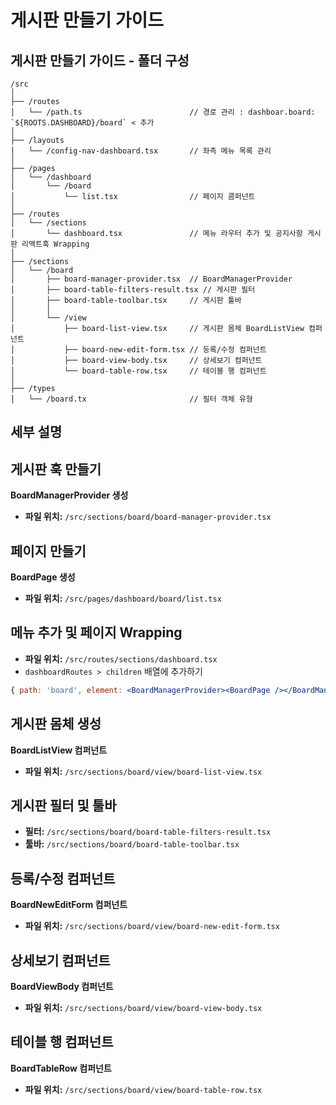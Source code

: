 # 게시판 만들기 가이드

## 게시판 만들기 가이드 - 폴더 구성

```
/src
│
├── /routes
│   └── /path.ts                        // 경로 관리 : dashboar.board: `${ROOTS.DASHBOARD}/board` < 추가
│
├── /layouts
│   └── /config-nav-dashboard.tsx       // 좌측 메뉴 목록 관리
│
├── /pages
│   └── /dashboard
│       └── /board
│           └── list.tsx                // 페이지 콤퍼넌트
│
├── /routes
│   └── /sections
│       └── dashboard.tsx               // 메뉴 라우터 추가 및 공지사항 게시판 리액트훅 Wrapping
│
├── /sections
│   └── /board
│       ├── board-manager-provider.tsx  // BoardManagerProvider
│       ├── board-table-filters-result.tsx // 게시판 필터
│       ├── board-table-toolbar.tsx     // 게시판 툴바
│       │
│       └── /view
│           ├── board-list-view.tsx     // 게시판 몸체 BoardListView 컴퍼넌트
│           ├── board-new-edit-form.tsx // 등록/수정 컴퍼넌트
│           ├── board-view-body.tsx     // 상세보기 컴퍼넌트
│           └── board-table-row.tsx     // 테이블 행 컴퍼넌트
│
├── /types
│   └── /board.tx                       // 필터 객체 유형
```

## 세부 설명
## 게시판 훅 만들기
**BoardManagerProvider 생성**

- **파일 위치:** `/src/sections/board/board-manager-provider.tsx`

## 페이지 만들기
**BoardPage 생성**

- **파일 위치:** `/src/pages/dashboard/board/list.tsx`

## 메뉴 추가 및 페이지 Wrapping
- **파일 위치:** `/src/routes/sections/dashboard.tsx`
- `dashboardRoutes > children` 배열에 추가하기
```jsx
{ path: 'board', element: <BoardManagerProvider><BoardPage /></BoardManagerProvider> },
```

## 게시판 몸체 생성
**BoardListView 컴퍼넌트**

- **파일 위치:** `/src/sections/board/view/board-list-view.tsx`

## 게시판 필터 및 툴바
- **필터:** `/src/sections/board/board-table-filters-result.tsx`
- **툴바:** `/src/sections/board/board-table-toolbar.tsx`

## 등록/수정 컴퍼넌트
**BoardNewEditForm 컴퍼넌트**

- **파일 위치:** `/src/sections/board/view/board-new-edit-form.tsx`

## 상세보기 컴퍼넌트
**BoardViewBody 컴퍼넌트**

- **파일 위치:** `/src/sections/board/view/board-view-body.tsx`

## 테이블 행 컴퍼넌트
**BoardTableRow 컴퍼넌트**

- **파일 위치:** `/src/sections/board/view/board-table-row.tsx`
